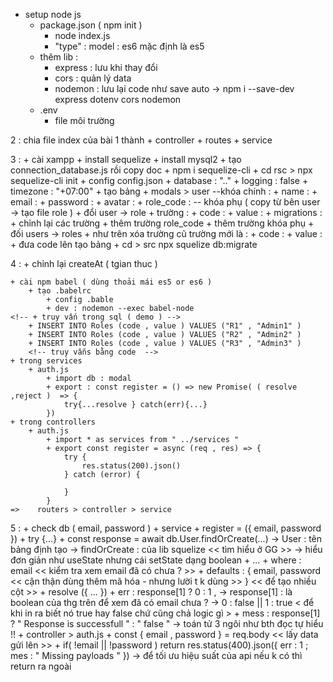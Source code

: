 + setup node js
    + package.json ( npm init )
        + node index.js
        + "type" : model : es6 mặc định là es5
    + thêm lib :
        + express : lưu khi thay đổi
        + cors : quản lý data
        + nodemon : lưu lại code như save auto
        -> npm i --save-dev express dotenv cors nodemon
    + .env 
        + file môi trường

2 : chia file index của bài 1 thành 
    + controller 
    + routes
    + service

3 : 
    + cài xampp
    + install sequelize 
    + install mysql2
        + tạo connection_database.js rồi copy doc
            + npm i sequelize-cli 
            + cd rsc > npx sequelize-cli init
            + config config.json 
                + database  : ".."
                + logging : false
                + timezone : "+07:00"
            + tạo bảng 
                + modals > user
                    --khóa chính :
                        + name : 
                        + email :
                        + password :
                        + avatar :
                        + role_code : 
                    -- khóa phụ ( copy từ bên user -> tạo file role )
                        + đổi user -> role
                        + trường :
                            + code :
                            + value :
                + migrations :
                    + chỉnh lại các trường
                    + thêm trường role_code
                    + thêm trường khóa phụ 
                        + đối users -> roles
                        + như trên xóa trường cũ trường mới là :
                            + code :
                            + value : 
            + đưa code lên tạo bảng
                + cd > src npx squelize db:migrate

4 : 
    + chỉnh lại createAt ( tgian thuc )
        
    + cài npm babel ( dùng thoải mái es5 or es6 )
        + tạo .babelrc
            + config .bable
            + dev : nodemon --exec babel-node 
    <!-- + truy vấn trong sql ( demo ) -->
        + INSERT INTO Roles (code , value ) VALUES ("R1" , "Admin1" )
        + INSERT INTO Roles (code , value ) VALUES ("R2" , "Admin2" )
        + INSERT INTO Roles (code , value ) VALUES ("R3" , "Admin3" )
        <!-- truy vẫns bằng code  -->
    + trong services
        + auth.js  
            + import db : modal
            + export : const register = () => new Promise( ( resolve ,reject )  => {
                try{...resolve } catch(err){...}
            })
    + trong controllers
        + auth.js
            + import * as services from " ../services "
            + export const register = async (req , res) => {
                try {
                    res.status(200).json()
                } catch (error) {

                }
            }
    =>    routers > controller > service


5 :
    + check db ( email, password )
    + service 
        + register = ({ email, password })
            + try {...}
                + const response = await db.User.findOrCreate(...)
                        -> User : tên bảng định tạo
                        -> findOrCreate : của lib squelize << tìm hiểu ở GG >>
                            -> hiểu đơn giản như useState nhưng cái setState dạng boolean
                    + ...
                        + where : email << kiểm tra xem email đã có chưa ? >>
                        + defaults : {
                            email,
                            password << cận thận dùng thêm mã hóa - nhưng lười t k dùng >>
                        }  << để tạo nhiều cột >>
                + resolve ({ ... })
                    + err : response[1] ? 0 : 1 ,
                        -> response[1] : là boolean của thg trên để xem đã có email chưa ? 
                        -> 0 : false  || 1 : true 
                        < để khi in ra biết nó true hay false chứ cũng chả logic gì >
                    + mess : response[1] ? " Response is successfull " : " false "
                        -> toán tử 3 ngôi như bth đọc tự hiểu !!
    + controller > auth.js
        + const { email , password } = req.body << lấy data gửi lên >>
        + if( !email || !password ) return res.status(400).json({
            err : 1 ;
            mes : " Missing payloads "
        })
            -> để tối ưu hiệu suất của api nếu k có thì return ra ngoài

                    
